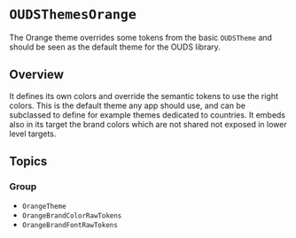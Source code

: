 # ``OUDSThemesOrange``

The Orange theme overrides some tokens from the basic `OUDSTheme` and should be seen as the default theme for the OUDS library.

## Overview

It defines its own colors and override the semantic tokens to use the right colors.
This is the default theme any app should use, and can be subclassed to define for example themes dedicated to countries.
It embeds also in its target the brand colors which are not shared not exposed in lower level targets.

## Topics

### Group

- ``OrangeTheme``
- ``OrangeBrandColorRawTokens``
- ``OrangeBrandFontRawTokens``
